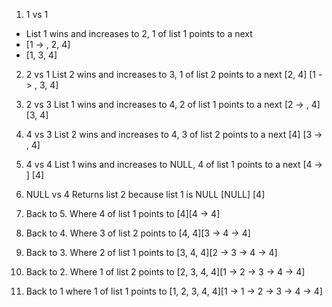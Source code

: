 1. 1 vs 1
- List 1 wins and increases to 2, 1 of list 1 points to a next
- [1 -> , 2, 4]
- [1, 3, 4]

2. 2 vs 1
List 2 wins and increases to 3, 1 of list 2 points to a next 
[2, 4]
[1 -> , 3, 4]

3. 2 vs 3
List 1 wins and increases to 4, 2 of list 1 points to a next 
[2 -> , 4]
[3, 4]

4. 4 vs 3
List 2 wins and increases to 4, 3 of list 2 points to a next 
[4]
[3 -> , 4]

5. 4 vs 4
List 1 wins and increases to NULL, 4 of list 1 points to a next
[4 -> ]
[4]

6. NULL vs 4
Returns list 2 because list 1 is NULL
[NULL]
[4]

7. Back to 5. Where 4 of list 1 points to [4][4 -> 4]

8. Back to 4. Where 3 of list 2 points to [4, 4][3 -> 4 -> 4]

9. Back to 3. Where 2 of list 1 points to [3, 4, 4][2 -> 3 -> 4 -> 4]

10. Back to 2. Where 1 of list 2 points to [2, 3, 4, 4][1 -> 2 -> 3 -> 4 -> 4]

11. Back to 1 where 1 of list 1 points to [1, 2, 3, 4, 4][1 -> 1 -> 2 -> 3 -> 4 -> 4]